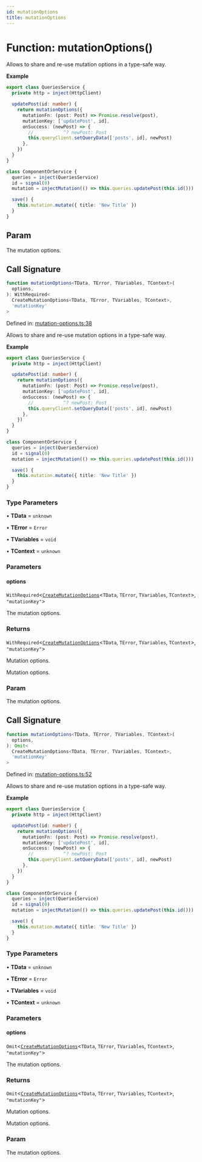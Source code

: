 ```yaml
---
id: mutationOptions
title: mutationOptions
---
```


<!-- DO NOT EDIT: this page is autogenerated from the type comments -->

# Function: mutationOptions()

Allows to share and re-use mutation options in a type-safe way.

**Example**

```ts
export class QueriesService {
  private http = inject(HttpClient)

  updatePost(id: number) {
    return mutationOptions({
      mutationFn: (post: Post) => Promise.resolve(post),
      mutationKey: ['updatePost', id],
      onSuccess: (newPost) => {
        //           ^? newPost: Post
        this.queryClient.setQueryData(['posts', id], newPost)
      },
    })
  }
}

class ComponentOrService {
  queries = inject(QueriesService)
  id = signal(0)
  mutation = injectMutation(() => this.queries.updatePost(this.id()))

  save() {
    this.mutation.mutate({ title: 'New Title' })
  }
}
```

## Param

The mutation options.

## Call Signature

```ts
function mutationOptions<TData, TError, TVariables, TContext>(
  options,
): WithRequired<
  CreateMutationOptions<TData, TError, TVariables, TContext>,
  'mutationKey'
>
```

Defined in: [mutation-options.ts:38](https://github.com/TanStack/query/blob/main/packages/angular-query-experimental/src/mutation-options.ts#L38)

Allows to share and re-use mutation options in a type-safe way.

**Example**

```ts
export class QueriesService {
  private http = inject(HttpClient)

  updatePost(id: number) {
    return mutationOptions({
      mutationFn: (post: Post) => Promise.resolve(post),
      mutationKey: ['updatePost', id],
      onSuccess: (newPost) => {
        //           ^? newPost: Post
        this.queryClient.setQueryData(['posts', id], newPost)
      },
    })
  }
}

class ComponentOrService {
  queries = inject(QueriesService)
  id = signal(0)
  mutation = injectMutation(() => this.queries.updatePost(this.id()))

  save() {
    this.mutation.mutate({ title: 'New Title' })
  }
}
```

### Type Parameters

• **TData** = `unknown`

• **TError** = `Error`

• **TVariables** = `void`

• **TContext** = `unknown`

### Parameters

#### options

`WithRequired`\<[`CreateMutationOptions`](../../interfaces/createmutationoptions.md)\<`TData`, `TError`, `TVariables`, `TContext`\>, `"mutationKey"`\>

The mutation options.

### Returns

`WithRequired`\<[`CreateMutationOptions`](../../interfaces/createmutationoptions.md)\<`TData`, `TError`, `TVariables`, `TContext`\>, `"mutationKey"`\>

Mutation options.

Mutation options.

### Param

The mutation options.

## Call Signature

```ts
function mutationOptions<TData, TError, TVariables, TContext>(
  options,
): Omit<
  CreateMutationOptions<TData, TError, TVariables, TContext>,
  'mutationKey'
>
```

Defined in: [mutation-options.ts:52](https://github.com/TanStack/query/blob/main/packages/angular-query-experimental/src/mutation-options.ts#L52)

Allows to share and re-use mutation options in a type-safe way.

**Example**

```ts
export class QueriesService {
  private http = inject(HttpClient)

  updatePost(id: number) {
    return mutationOptions({
      mutationFn: (post: Post) => Promise.resolve(post),
      mutationKey: ['updatePost', id],
      onSuccess: (newPost) => {
        //           ^? newPost: Post
        this.queryClient.setQueryData(['posts', id], newPost)
      },
    })
  }
}

class ComponentOrService {
  queries = inject(QueriesService)
  id = signal(0)
  mutation = injectMutation(() => this.queries.updatePost(this.id()))

  save() {
    this.mutation.mutate({ title: 'New Title' })
  }
}
```

### Type Parameters

• **TData** = `unknown`

• **TError** = `Error`

• **TVariables** = `void`

• **TContext** = `unknown`

### Parameters

#### options

`Omit`\<[`CreateMutationOptions`](../../interfaces/createmutationoptions.md)\<`TData`, `TError`, `TVariables`, `TContext`\>, `"mutationKey"`\>

The mutation options.

### Returns

`Omit`\<[`CreateMutationOptions`](../../interfaces/createmutationoptions.md)\<`TData`, `TError`, `TVariables`, `TContext`\>, `"mutationKey"`\>

Mutation options.

Mutation options.

### Param

The mutation options.
